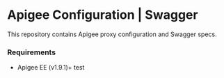 # Apigee Configuration | Swagger

This repository contains Apigee proxy configuration and Swagger specs.

### Requirements
- Apigee EE (v1.9.1)+
test
